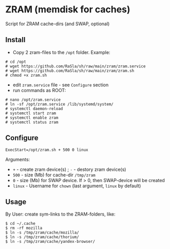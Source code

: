 # ZRAM (memdisk for caches)

Script for ZRAM cache-dirs (and SWAP, optional)

## Install

* Copy 2 zram-files to the `/opt` folder. Example:

```shell
# cd /opt
# wget https://github.com/RaSla/sh/raw/main/zram/zram.service
# wget https://github.com/RaSla/sh/raw/main/zram/zram.sh
# chmod +x zram.sh
```

* edit `zram.service` file - see `Configure` section
* run commands as ROOT:

```shell
# nano /opt/zram.service
# ln -sf /opt/zram.service /lib/systemd/system/
# systemctl daemon-reload
# systemctl start zram
# systemctl enable zram
# systemctl status zram
```

## Configure

`ExecStart=/opt/zram.sh + 500 0 linux`

Arguments:

* `+` - create zram device(s) ; `-` - destory zram device(s)
* `500` - size (Mb) for cache-dir `/tmp/zram`
* `0` - size (Mb) for SWAP device. If > 0, then SWAP-device will be created
* `linux` - Username for `chown` (last argument, `linux` by default)

## Usage

By User: create sym-links to the ZRAM-folders, like:

```shell
$ cd ~/.cache
$ rm -rf mozilla
$ ln -s /tmp/zram/cache/mozilla/
$ ln -s /tmp/zram/cache/thorium/
$ ln -s /tmp/zram/cache/yandex-browser/
```
